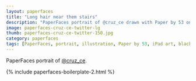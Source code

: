 ```yaml
---
layout: paperfaces
title: "Long hair near them stairs"
description: "PaperFaces portrait of @cruz_ce drawn with Paper by 53 on an iPad."
image: paperfaces-cruz-ce-twitter-lg
thumb: paperfaces-cruz-ce-twitter-150.jpg
category: paperfaces
tags: [PaperFaces, portrait, illustration, Paper by 53, iPad art, black and white]
---
```


PaperFaces portrait of [@cruz_ce](http://twitter.com/cruz_ce).

{% include paperfaces-boilerplate-2.html %}